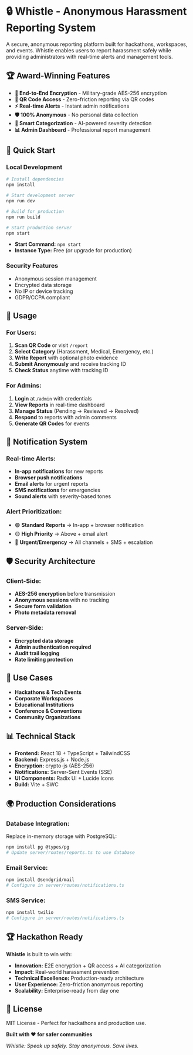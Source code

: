 # 🔒 Whistle - Anonymous Harassment Reporting System

A secure, anonymous reporting platform built for hackathons, workspaces, and events. Whistle enables users to report harassment safely while providing administrators with real-time alerts and management tools.

## 🏆 Award-Winning Features

- **🔐 End-to-End Encryption** - Military-grade AES-256 encryption
- **📱 QR Code Access** - Zero-friction reporting via QR codes
- **⚡ Real-time Alerts** - Instant admin notifications
- **🛡️ 100% Anonymous** - No personal data collection
- **🎯 Smart Categorization** - AI-powered severity detection
- **📊 Admin Dashboard** - Professional report management

## 🚀 Quick Start

### Local Development

```bash
# Install dependencies
npm install

# Start development server
npm run dev

# Build for production
npm run build

# Start production server
npm start
```


   - **Start Command:** `npm start`
   - **Instance Type:** Free (or upgrade for production)


### Security Features

- Anonymous session management
- Encrypted data storage
- No IP or device tracking
- GDPR/CCPA compliant

## 📱 Usage

### For Users:

1. **Scan QR Code** or visit `/report`
2. **Select Category** (Harassment, Medical, Emergency, etc.)
3. **Write Report** with optional photo evidence
4. **Submit Anonymously** and receive tracking ID
5. **Check Status** anytime with tracking ID

### For Admins:

1. **Login** at `/admin` with credentials
2. **View Reports** in real-time dashboard
3. **Manage Status** (Pending → Reviewed → Resolved)
4. **Respond** to reports with admin comments
5. **Generate QR Codes** for events

## 🔔 Notification System

### Real-time Alerts:

- **In-app notifications** for new reports
- **Browser push notifications**
- **Email alerts** for urgent reports
- **SMS notifications** for emergencies
- **Sound alerts** with severity-based tones

### Alert Prioritization:

- 🟢 **Standard Reports** → In-app + browser notification
- 🟡 **High Priority** → Above + email alert
- 🔴 **Urgent/Emergency** → All channels + SMS + escalation

## 🛡️ Security Architecture

### Client-Side:

- **AES-256 encryption** before transmission
- **Anonymous sessions** with no tracking
- **Secure form validation**
- **Photo metadata removal**

### Server-Side:

- **Encrypted data storage**
- **Admin authentication required**
- **Audit trail logging**
- **Rate limiting protection**

## 🎯 Use Cases

- **Hackathons & Tech Events**
- **Corporate Workspaces**
- **Educational Institutions**
- **Conference & Conventions**
- **Community Organizations**

## 📊 Technical Stack

- **Frontend:** React 18 + TypeScript + TailwindCSS
- **Backend:** Express.js + Node.js
- **Encryption:** crypto-js (AES-256)
- **Notifications:** Server-Sent Events (SSE)
- **UI Components:** Radix UI + Lucide Icons
- **Build:** Vite + SWC

## 🌍 Production Considerations

### Database Integration:

Replace in-memory storage with PostgreSQL:

```bash
npm install pg @types/pg
# Update server/routes/reports.ts to use database
```

### Email Service:

```bash
npm install @sendgrid/mail
# Configure in server/routes/notifications.ts
```

### SMS Service:

```bash
npm install twilio
# Configure in server/routes/notifications.ts
```

## 🏆 Hackathon Ready

**Whistle** is built to win with:

- **Innovation:** E2E encryption + QR access + AI categorization
- **Impact:** Real-world harassment prevention
- **Technical Excellence:** Production-ready architecture
- **User Experience:** Zero-friction anonymous reporting
- **Scalability:** Enterprise-ready from day one

## 📄 License

MIT License - Perfect for hackathons and production use.

**Built with ❤️ for safer communities**

_Whistle: Speak up safely. Stay anonymous. Save lives._
